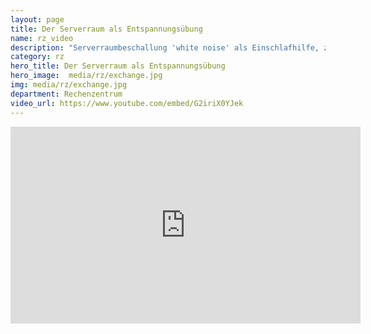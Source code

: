 ```yaml
---
layout: page
title: Der Serverraum als Entspannungsübung
name: rz_video
description: "Serverraumbeschallung 'white noise' als Einschlafhilfe, zur Entspannung, als Konzentrationshilfe oder für Schreibabies - Serverraumbeschallung 'white noise' als Einschlafhilfe, zur Entspannung, als Konzentrationshilfe oder für Schreibabies - Serverraumbeschallung 'white noise' als Einschlafhilfe, zur Entspannung, als Konzentrationshilfe oder für Schreibabies - Serverraumbeschallung 'white noise' als Einschlafhilfe, zur Entspannung, als Konzentrationshilfe oder für Schreibabies"  
category: rz
hero_title: Der Serverraum als Entspannungsübung
hero_image:  media/rz/exchange.jpg
img: media/rz/exchange.jpg
department: Rechenzentrum
video_url: https://www.youtube.com/embed/G2iriX0YJek
---
```




<iframe width="560" height="315" src="https://www.youtube.com/embed/G2iriX0YJek" frameborder="0" allowfullscreen></iframe>